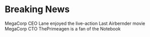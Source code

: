 # Breaking News

MegaCorp CEO Lane enjoyed the live-action Last Airbernder movie
MegaCorp CTO ThePrimeagen is a fan of the Notebook